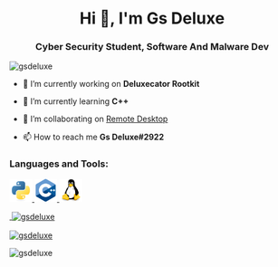 <h1 align="center">Hi 👋, I'm Gs Deluxe</h1>
<h3 align="center">Cyber Security Student, Software And Malware Dev</h3>

<p align="left"> <img src="https://komarev.com/ghpvc/?username=gsdeluxe&label=Profile%20views&color=0e75b6&style=flat" alt="gsdeluxe" /> </p>

- 🔭 I’m currently working on **Deluxecator Rootkit**

- 🌱 I’m currently learning **C++**

- 👯 I’m collaborating on [Remote Desktop](https://github.com/HamzLDN/RemoteDesktop)

- 📫 How to reach me **Gs Deluxe#2922**

<p align="left">
</p>

<h3 align="left">Languages and Tools:</h3>
<p align="left"> <a href="https://www.python.org" target="_blank" rel="noreferrer"> <img src="https://raw.githubusercontent.com/devicons/devicon/master/icons/python/python-original.svg" alt="python" width="40" height="40"/> </a><a href="https://www.w3schools.com/cpp/" target="_blank" rel="noreferrer"> <img src="https://raw.githubusercontent.com/devicons/devicon/master/icons/cplusplus/cplusplus-original.svg" alt="cplusplus" width="40" height="40"/> </a> <a href="https://www.linux.org/" target="_blank" rel="noreferrer"> <img src="https://raw.githubusercontent.com/devicons/devicon/master/icons/linux/linux-original.svg" alt="linux" width="40" height="40"/> </p> </p>

<p>&nbsp;<img align="center" src="https://github-readme-stats.vercel.app/api?username=gsdeluxe&show_icons=true&locale=en" alt="gsdeluxe" /></p>

<p><img align="center" src="https://github-readme-streak-stats.herokuapp.com/?user=gsdeluxe&" alt="gsdeluxe" /></p>
<p><img align="left" src="https://github-readme-stats.vercel.app/api/top-langs?username=gsdeluxe&show_icons=true&locale=en&layout=compact" alt="gsdeluxe" /></p>
